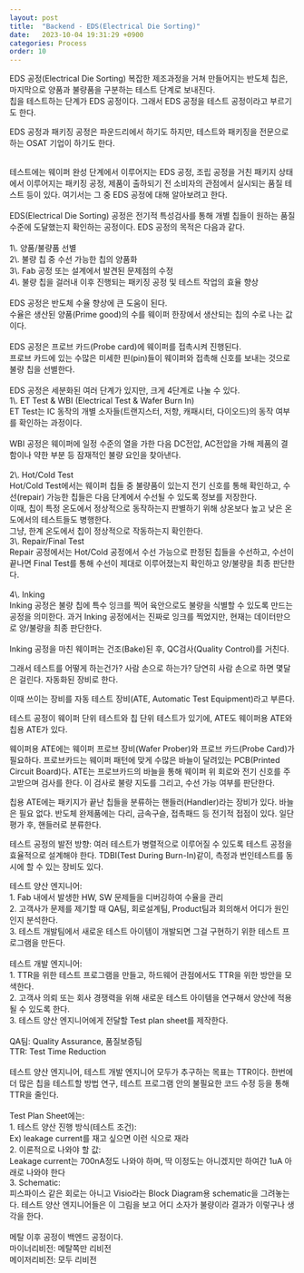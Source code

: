 ```yaml
---
layout: post
title:  "Backend - EDS(Electrical Die Sorting)"
date:   2023-10-04 19:31:29 +0900
categories: Process
order: 10
---
```


EDS 공정(Electrical Die Sorting)
복잡한 제조과정을 거쳐 만들어지는 반도체 칩은, 마지막으로 양품과 불량품을 구분하는 테스트 단계로 보내진다.<br>
칩을 테스트하는 단계가 EDS 공정이다. 그래서 EDS 공정을 테스트 공정이라고 부르기도 한다.

EDS 공정과 패키징 공정은 파운드리에서 하기도 하지만, 테스트와 패키징을 전문으로 하는 OSAT 기업이 하기도 한다.



<br>
테스트에는 웨이퍼 완성 단계에서 이루어지는 EDS 공정, 조립 공정을 거친 패키지 상태에서 이루어지는 패키징 공정, 제품이 출하되기 전 소비자의 관점에서 실시되는 품질 테스트 등이 있다. 여기서는 그 중 EDS 공정에 대해 알아보려고 한다.<br>
<br>
EDS(Electrical Die Sorting) 공정은 전기적 특성검사를 통해 개별 칩들이 원하는 품질 수준에 도달했는지 확인하는 공정이다. EDS 공정의 목적은 다음과 같다.<br>
<br>
1\. 양품/불량품 선별<br>
2\. 불량 칩 중 수선 가능한 칩의 양품화<br>
3\. Fab 공정 또는 설계에서 발견된 문제점의 수정<br>
4\. 불량 칩을 걸러내 이후 진행되는 패키징 공정 및 테스트 작업의 효율 향상<br>
<br>
EDS 공정은 반도체 수율 향상에 큰 도움이 된다.<br>
수율은 생산된 양품(Prime good)의 수를 웨이퍼 한장에서 생산되는 칩의 수로 나는 값이다.<br>
<br>
EDS 공정은 프로브 카드(Probe card)에 웨이퍼를 접촉시켜 진행된다.<br>
프로브 카드에 있는 수많은 미세한 핀(pin)들이 웨이퍼와 접촉해 신호를 보내는 것으로 불량 칩을 선별한다.<br>
<br>
EDS 공정은 세분화된 여러 단계가 있지만, 크게 4단계로 나눌 수 있다.<br>
1\. ET Test & WBI (Electrical Test & Wafer Burn In)<br>
ET Test는 IC 동작의 개별 소자들(트랜지스터, 저항, 캐패시터, 다이오드)의 동작 여부를 확인하는 과정이다.<br>
<br>
WBI 공정은 웨이퍼에 일정 수준의 열을 가한 다음 DC전압, AC전압을 가해 제품의 결함이나 약한 부분 등 잠재적인 불량 요인을 찾아낸다.<br>
<br>
2\. Hot/Cold Test<br>
Hot/Cold Test에서는 웨이퍼 칩들 중 불량품이 있는지 전기 신호를 통해 확인하고, 수선(repair) 가능한 칩들은 다음 단계에서 수선될 수 있도록 정보를 저장한다.<br>
이때, 칩이 특정 온도에서 정상적으로 동작하는지 판별하기 위해 상온보다 높고 낮은 온도에서의 테스트들도 병행한다.<br>
그냥, 한계 온도에서 칩이 정상적으로 작동하는지 확인한다.
<br>
3\. Repair/Final Test<br>
Repair 공정에서는 Hot/Cold 공정에서 수선 가능으로 판정된 칩들을 수선하고, 수선이 끝나면 Final Test를 통해 수선이 제대로 이루어졌는지 확인하고 양/불량을 최종 판단한다.<br>
<br>
4\. Inking<br>
Inking 공정은 불량 칩에 특수 잉크를 찍어 육안으로도 불량을 식별할 수 있도록 만드는 공정을 의미한다. 과거 Inking 공정에서는 진짜로 잉크를 찍었지만, 현재는 데이터만으로 양/불량을 최종 판단한다.<br>
<br>
Inking 공정을 마친 웨이퍼는 건조(Bake)된 후, QC검사(Quality Control)를 거친다.<br>


그래서 테스트를 어떻게 하는건가? 사람 손으로 하는가?
당연히 사람 손으로 하면 몇달은 걸린다. 자동화된 장비로 한다.

이때 쓰이는 장비를 자동 테스트 장비(ATE, Automatic Test Equipment)라고 부른다.

테스트 공정이 웨이퍼 단위 테스트와 칩 단위 테스트가 있기에, ATE도 웨이퍼용 ATE와 칩용 ATE가 있다.

웨이퍼용 ATE에는 웨이퍼 프로브 장비(Wafer Prober)와 프로브 카드(Probe Card)가 필요하다.
프로브카드는 웨이퍼 패턴에 맞게 수많은 바늘이 달려있는 PCB(Printed Circuit Board)다.
ATE는 프로브카드의 바늘을 통해 웨이퍼 위 회로와 전기 신호를 주고받으며 검사를 한다.
이 검사로 불량 지도를 그리고, 수선 가능 여부를 판단한다.

칩용 ATE에는 패키지가 끝난 칩들을 분류하는 핸들러(Handler)라는 장비가 있다.
바늘은 필요 없다. 반도체 완제품에는 다리, 금속구슬, 접촉패드 등 전기적 접점이 있다.
일단 평가 후, 핸들러로 분류한다.

테스트 공정의 발전 방향:
여러 테스트가 병렬적으로 이루어질 수 있도록 테스트 공정을 효율적으로 설계해야 한다.
TDBI(Test During Burn-In)같이, 측정과 번인테스트를 동시에 할 수 있는 장비도 있다.

테스트 양산 엔지니어:<br>
1\. Fab 내에서 발생한 HW, SW 문제들을 디버깅하여 수율을 관리<br>
2\. 고객사가 문제를 제기할 때 QA팀, 회로설계팀, Product팀과 회의해서 어디가 원인인지 분석한다.<br>
3\. 테스트 개발팀에서 새로운 테스트 아이템이 개발되면 그걸 구현하기 위한 테스트 프로그램을 만든다.<br>
<br>
테스트 개발 엔지니어:<br>
1\. TTR을 위한 테스트 프로그램을 만들고, 하드웨어 관점에서도 TTR을 위한 방안을 모색한다.<br>
2\. 고객사 의뢰 또는 회사 경쟁력을 위해 새로운 테스트 아이템을 연구해서 양산에 적용될 수 있도록 한다.<br>
3\. 테스트 양산 엔지니어에게 전달할 Test plan sheet를 제작한다.<br>
<br>
QA팀: Quality Assurance, 품질보증팀<br>
TTR: Test Time Reduction<br>
<br>
테스트 양산 엔지니어, 테스트 개발 엔지니어 모두가 추구하는 목표는 TTR이다. 한번에 더 많은 칩을 테스트할 방법 연구, 테스트 프로그램 안의 불필요한 코드 수정 등을 통해 TTR을 줄인다.<br>
<br>
Test Plan Sheet에는:<br>
1\. 테스트 양산 진행 방식(테스트 조건):<br>
Ex) leakage current를 재고 싶으면 이런 식으로 재라<br>
2\. 이론적으로 나와야 할 값:<br>
Leakage current는 700nA정도 나와야 하며, 딱 이정도는 아니겠지만 하여간 1uA 아래로 나와야 한다<br>
3\. Schematic:<br>
피스파이스 같은 회로는 아니고 Visio라는 Block Diagram용 schematic을 그려놓는다. 테스트 양산 엔지니어들은 이 그림을 보고 어디 소자가 불량이라 결과가 이렇구나 생각을 한다.<br>
<br>
메탈 이후 공정이 백엔드 공정이다.<br>
마이너리비전: 메탈쪽만 리비전<br>
메이저리비전: 모두 리비전<br>